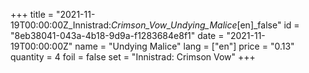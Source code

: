 +++
title = "2021-11-19T00:00:00Z_Innistrad:_Crimson_Vow_Undying_Malice_[en]_false"
id = "8eb38041-043a-4b18-9d9a-f1283684e8f1"
date = "2021-11-19T00:00:00Z"
name = "Undying Malice"
lang = ["en"]
price = "0.13"
quantity = 4
foil = false
set = "Innistrad: Crimson Vow"
+++
